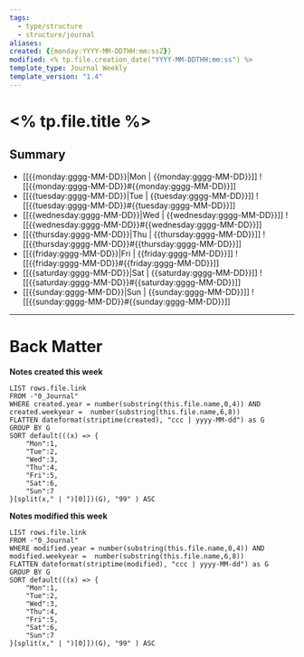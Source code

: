 ```yaml
---
tags:
  - type/structure
  - structure/journal
aliases:
created: {{monday:YYYY-MM-DDTHH:mm:ssZ}}
modified: <% tp.file.creation_date("YYYY-MM-DDTHH:mm:ss") %>
template_type: Journal Weekly
template_version: "1.4"
---
```

# <% tp.file.title %>
## Summary

-  [[{{monday:gggg-MM-DD}}|Mon | {{monday:gggg-MM-DD}}]] ![[{{monday:gggg-MM-DD}}#{{monday:gggg-MM-DD}}]]
-  [[{{tuesday:gggg-MM-DD}}|Tue | {{tuesday:gggg-MM-DD}}]] ![[{{tuesday:gggg-MM-DD}}#{{tuesday:gggg-MM-DD}}]]
-  [[{{wednesday:gggg-MM-DD}}|Wed | {{wednesday:gggg-MM-DD}}]] ![[{{wednesday:gggg-MM-DD}}#{{wednesday:gggg-MM-DD}}]]
-  [[{{thursday:gggg-MM-DD}}|Thu | {{thursday:gggg-MM-DD}}]] ![[{{thursday:gggg-MM-DD}}#{{thursday:gggg-MM-DD}}]]
-  [[{{friday:gggg-MM-DD}}|Fri | {{friday:gggg-MM-DD}}]] ![[{{friday:gggg-MM-DD}}#{{friday:gggg-MM-DD}}]]
-  [[{{saturday:gggg-MM-DD}}|Sat | {{saturday:gggg-MM-DD}}]] ![[{{saturday:gggg-MM-DD}}#{{saturday:gggg-MM-DD}}]]
-  [[{{sunday:gggg-MM-DD}}|Sun | {{sunday:gggg-MM-DD}}]] ![[{{sunday:gggg-MM-DD}}#{{sunday:gggg-MM-DD}}]]

--- 
# Back Matter

**Notes created this week**
```dataview
LIST rows.file.link
FROM -"0_Journal"
WHERE created.year = number(substring(this.file.name,0,4)) AND created.weekyear =  number(substring(this.file.name,6,8))
FLATTEN dateformat(striptime(created), "ccc | yyyy-MM-dd") as G
GROUP BY G
SORT default(((x) => {
	"Mon":1,
	"Tue":2,
	"Wed":3,
	"Thu":4,
	"Fri":5,
	"Sat":6,
	"Sun":7
}[split(x," | ")[0]])(G), "99" ) ASC
```

**Notes modified this week**
```dataview
LIST rows.file.link
FROM -"0_Journal"
WHERE modified.year = number(substring(this.file.name,0,4)) AND modified.weekyear =  number(substring(this.file.name,6,8))
FLATTEN dateformat(striptime(modified), "ccc | yyyy-MM-dd") as G
GROUP BY G
SORT default(((x) => {
	"Mon":1,
	"Tue":2,
	"Wed":3,
	"Thu":4,
	"Fri":5,
	"Sat":6,
	"Sun":7
}[split(x," | ")[0]])(G), "99" ) ASC
```

